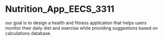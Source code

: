 # Nutrition_App_EECS_3311
our goal is to design a health and fitness application that helps users monitor their daily diet and exercise while providing suggestions based on calculations database.

